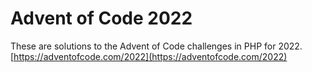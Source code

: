 # Advent of Code 2022

These are solutions to the Advent of Code challenges in PHP for 2022.
[https://adventofcode.com/2022](https://adventofcode.com/2022)